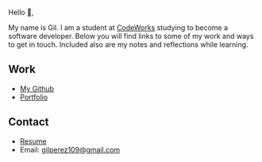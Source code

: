 Hello 👋, 

My name is Gil. I am a student at [CodeWorks](https://boisecodeworks.com) studying to become a software developer. Below you will find links to some of my work and ways to get in touch. Included also are my notes and reflections while learning. 

## Work

  + [My Github](https://github.com/gp3r3z)
  + [Portfolio](https://gp3r3z.github.io/)

## Contact

  + [Resume](https://gp3r3z.github.io/resume)
  + Email: gilperez109@gmail.com
  
